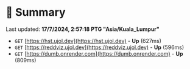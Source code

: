 # 📖 Summary
Last updated: **17/7/2024, 2:57:18 PTG "Asia/Kuala_Lumpur"**

- `GET` [https://hst.ujol.dev](https://hst.ujol.dev) - **Up** (627ms)
- `GET` [https://reddviz.ujol.dev](https://reddviz.ujol.dev) - **Up** (596ms)
- `GET` [https://dumb.onrender.com](https://dumb.onrender.com) - **Up** (809ms)
